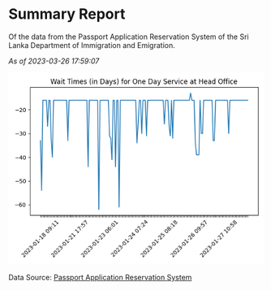 # Summary Report

Of the data from the Passport Application Reservation System of the Sri Lanka Department of Immigration and Emigration.

*As of 2023-03-26 17:59:07*

![Wait Time Chart](summary.wait_time_chart.png)

Data Source: [Passport Application Reservation System](https://eservices.immigration.gov.lk:8443/appointment/pages/reservationApplication.xhtml)